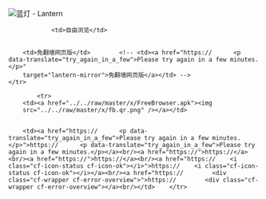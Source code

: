

<img src="../../raw/master/x/8e0a2b81.c82003be.LanternYellow2.png" alt="蓝灯 - Lantern"/>
<table>
    <tr>
                
                <td>自由浏览</td>
        
        
        <td>免翻墙网页版</td>        <!-- <td><a href="https://      <p data-translate="try_again_in_a_few">Please try again in a few minutes.</p>"
        target="lantern-mirror">免翻墙网页版</a></td> -->
    </tr>
    
            <tr>
        <td><a href="../../raw/master/x/FreeBrowser.apk"><img
        src="../../raw/master/x/fb.qr.png" /></a></td>

        
        <td><a href="https://      <p data-translate="try_again_in_a_few">Please try again in a few minutes.</p>">https://      <p data-translate="try_again_in_a_few">Please try again in a few minutes.</p></a><br/><a href="https://">https://</a><br/><a href="https://">https://</a><br/><a href="https://    <i class="cf-icon-status cf-icon-ok"></i>">https://    <i class="cf-icon-status cf-icon-ok"></i></a><br/><a href="https://        <div class="cf-wrapper cf-error-overview">">https://        <div class="cf-wrapper cf-error-overview"></a><br/></td>    </tr>
</table>
